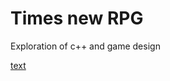 # Times new RPG

Exploration of c++ and game design


[text](https://totuslotus.itch.io/characterpack)